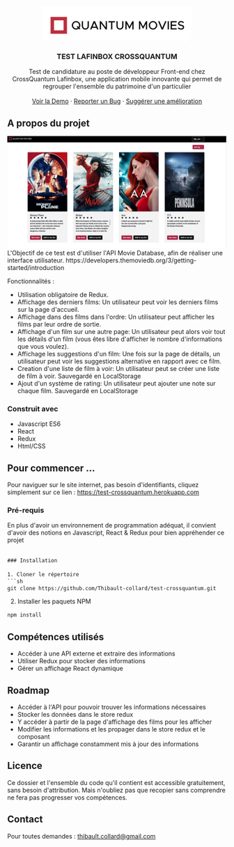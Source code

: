
<br />
<p align="center">
  <a href="https://github.com/Thibault-collard/test-crossquantum">
    <img src="./client/src/quantum-movies-logo-N&B.png" alt="Logo" height="80">
  </a>

  <h3 align="center"> TEST LAFINBOX CROSSQUANTUM</h3>

  <p align="center">
    Test de candidature au poste de développeur Front-end chez CrossQuantum Lafinbox, une application mobile innovante qui permet de regrouper l'ensemble du patrimoine d'un particulier 
		<br />
    <br />
    <a href="https://test-crossquantum.herokuapp.com/">Voir la Demo</a>
    ·
    <a href="https://github.com/Thibault-collard/test-crossquantum/issues">Reporter un Bug</a>
    ·
    <a href="https://github.com/Thibault-collard/test-crossquantum/issues">Suggérer une amélioration</a>
  </p>
</p>

<!-- ABOUT THE PROJECT -->
## A propos du projet

<img src="./client/src/crossquantum-homepage.png" alt="Logo">
L'Objectif de ce test est d'utiliser l'API Movie Database, afin de réaliser une interface utilisateur. 
https://developers.themoviedb.org/3/getting-started/introduction 

Fonctionnalités : 
- Utilisation obligatoire de Redux. 
- Affichage des derniers films: Un utilisateur peut voir les derniers films sur la page d'accueil. 
- Affichage dans des films dans l'ordre: Un utilisateur peut afficher les films par leur ordre de sortie. 
- Affichage d'un film sur une autre page: Un utilisateur peut alors voir tout les détails d'un film (vous êtes libre d'afficher le nombre d'informations que vous voulez). 
- Affichage les suggestions d'un film: Une fois sur la page de détails, un utilisateur peut voir les suggestions alternative en rapport avec ce film. 
- Creation d'une liste de film à voir: Un utilisateur peut se créer une liste de film à voir. Sauvegardé en LocalStorage 
- Ajout d'un système de rating: Un utilisateur peut ajouter une note sur chaque film. Sauvegardé en LocalStorage


### Construit avec

* Javascript ES6
* React
* Redux
* Html/CSS

<!-- GETTING STARTED -->
## Pour commencer ...

Pour naviguer sur le site internet, pas besoin d'identifiants, cliquez simplement sur ce lien : https://test-crossquantum.herokuapp.com

### Pré-requis

En plus d'avoir un environnement de programmation adéquat, il convient d'avoir des notions en Javascript, React & Redux pour bien appréhender ce projet

```

### Installation

1. Cloner le répertoire
```sh
git clone https://github.com/Thibault-collard/test-crossquantum.git
```
2. Installer les paquets NPM
```sh
npm install
```

<!-- USAGE EXAMPLES -->
## Compétences utilisés

- Accéder à une API externe et extraire des informations
- Utiliser Redux pour stocker des informations
- Gérer un affichage React dynamique 

<!-- ROADMAP -->
## Roadmap

- Accéder à l'API pour pouvoir trouver les informations nécessaires
- Stocker les données dans le store redux
- Y accéder à partir de la page d'affichage des films pour les afficher
- Modifier les informations et les propager dans le store redux et le composant
- Garantir un affichage constamment mis à jour des informations

<!-- LICENSE -->
## Licence

Ce dossier et l'ensemble du code qu'il contient est accessible gratuitement, sans besoin d'attribution.
Mais n'oubliez pas que recopier sans comprendre ne fera pas progresser vos compétences.

<!-- CONTACT -->
## Contact

Pour toutes demandes : thibault.collard@gmail.com


